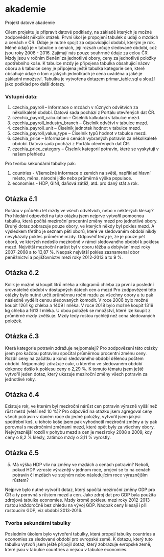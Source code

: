 # akademie
Projekt datové akademie

Cílem projektu je připravit datové podklady, na základě kterých je možné zodpovědět několik otázek.
První úkol je propojení tabulek s údaji o mzdách a cenách v ČR.
Údaje je nutné spojit za odpovídající období, kterým je rok. Méně údajů je v tabulce o cenách, její rozsah určuje sledované období, což jsou roky 
2008 - 2016.
Zajímají nás pouze souhrnné údaje za celou ČR.
Mzdy jsou v ročním členění za jednotlivé obory, ceny za jednotlivé položky spotřebního koše.
K tabulce mzdy je připojena tabulka obsahující název oboru a k tabulce ceny je připojena ještě tabulka
kategorie cen, které obsahuje údaje o tom v jakých jednotkách je cena uváděna a jaké je základní množství.
Tabulka je vytvořena dotazem primar_table.sql a slouží jako podklad pro další dotazy.
### Vstupní data:
1.	czechia_payroll – Informace o mzdách v různých odvětvích za několikaleté období. Datová sada pochází z Portálu otevřených dat ČR.
2.	czechia_payroll_calculation – Číselník kalkulací v tabulce mezd.
3.	czechia_payroll_industry_branch – Číselník odvětví v tabulce mezd.
4.	czechia_payroll_unit – Číselník jednotek hodnot v tabulce mezd.
5.	czechia_payroll_value_type – Číselník typů hodnot v tabulce mezd.
6.	czechia_price – Informace o cenách vybraných potravin za několikaleté období. Datová sada pochází z Portálu otevřených dat ČR.
7.	czechia_price_category – Číselník kategorií potravin, které se vyskytují v našem přehledu

Pro tvorbu sekundární tabulky pak:
1.	countries - Všemožné informace o zemích na světě, například hlavní město, měna, národní jídlo nebo průměrná výška populace.
2.	economies - HDP, GINI, daňová zátěž, atd. pro daný stát a rok.


## Otázka č.1
Rostou v průběhu let mzdy ve všech odvětvích, nebo v některých klesají?
Pro hledání odpovědi na tuto otázku jsem nejprve vytvořil pomocnou tabulku, která
počítá meziroční procentní změny mezd pro jednotlivé obory.
Druhý dotaz zobrazuje pouze obory, ve kterých někdy byl pokles mezd.
A výsledkem třetího je seznam pěti oborů, které ve sledovaném období nikdy nevykázaly pokles průměrné mzdy.
Odpověď tedy je, že je pouze pět oborů, ve kterých nedošlo meziročně v rámci sledovaného období k poklesu mezd.
Největší meziroční nárůst byl v oboru těžba a dobývání mezi roky 2007-2008 a to 13,87 %.
Naopak největší pokles zaznamenal obor peněžnictví a pojišťovnictví mezi roky 2012-2013 a to 9 %.

## Otázka č.2
Kolik je možné si koupit litrů mléka a kilogramů chleba za první a poslední srovnatelné období v dostupných datech cen a mezd
Pro zodpovězení této otázky bylo nutné určit průměrnou roční mzdu za všechny obory a tu pak následně vydělit 
cenou sledovaných komodit.
V roce 2006 bylo možné koupit 1261 kg chleba a 1409 l mléka.
V roce 2018 bylo možné koupit 1319 kg chleba a 1613 l mléka.
U obou položek se množství, které lze koupit z průměrné mzdy zvětšuje. Mzdy tedy rostou rychleji než cena sledovaných položek.

## Otázka č.3
Která kategorie potravin zdražuje nejpomaleji?
Pro zodpovězení této otázky jsem pro každou potravinu spočítal průměrnou procentní změnu ceny.
Rozdíl ceny na začátku a konci sledovaného období dělenou počtem období.
Nejpomaleji zdražuje cukr, u kterého ve sledovaném období dokonce došlo k poklesu ceny o 2,29 %.
K tomuto tématu jsem ještě vytvořil jeden dotaz, který ukazuje meziroční změny všech potravin za jednotlivé roky.

## Otázka č.4
Existuje rok, ve kterém byl meziroční nárůst cen potravin výrazně vyšší než růst mezd (větší než 10 %)?
Pro odpověď na otázku jsem agregoval ceny všech potravin v daném roce do jedné položky, vytvořil jsem jakýsi spotřební koš,
u tohoto koše jsem pak vyhodnotil meziroční změny a ty pak porovnal s meziročními změnami mezd, které opět byly za všechny obory.
Nejvýraznější rozdíl v pohybu mezd a cen je mezi roky 2008 a 2009, kdy ceny o 8,2 % klesly, zatímco mzdy o 3,11 % vyrostly.

## Otázka č.5
5.	Má výška HDP vliv na změny ve mzdách a cenách potravin? Neboli, pokud HDP vzroste výrazněji v jednom roce,
projeví se to na cenách potravin či mzdách ve stejném nebo následujícím roce výraznějším růstem?

Nejprve bylo nutné vytvořit dotaz, který spočítá meziroční změny GDP pro ČR a ty porovná s růstem mezd a cen.
Jako zdroj dat pro GDP byla použita zdrojová tabulka economies.
Mzdy kromě poklesu mezi roky 2012-2013 rostou každoročně bez ohledu na vývoj GDP.
Naopak ceny klesají i při rostoucím GDP, viz období 2013-2016.

### Tvorba sekundární tabulky
Posledním úkolem bylo vytvoření tabulky, která propojí tabulky countries a economies za sledované období pro 
evropské země. K dotazu, který tuto tabulku vytvoří jsem ještě připojil dotaz, který zobrazuje evropské země, které jsou v tabulce countries a nejsou v tabulce economies.


